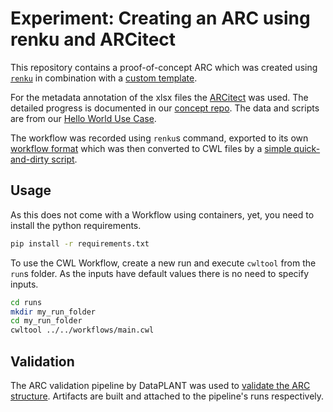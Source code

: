 # Experiment: Creating an ARC using renku and ARCitect
This repository contains a proof-of-concept ARC which was created using [`renku`](https://renkulab.io/) in combination with a [custom template](https://github.com/JensKrumsieck/renku-arc-template).

For the metadata annotation of the xlsx files the [ARCitect](https://github.com/nfdi4plants/ARCitect) was used. The detailed progress is documented in our [concept repo](https://github.com/fairagro/m4.4_concept/blob/main/test_existing_tools/renku_as_arc.md). The data and scripts are from our [Hello World Use Case](https://github.com/fairagro/m4.4_hello_world).

The workflow was recorded using `renku`s command, exported to its own [workflow format](https://github.com/fairagro/m4.4_renku-test-arc/blob/master/workflows/main.yml) which was then converted to CWL files by a [simple quick-and-dirty script](https://github.com/fairagro/m4.4_renku-test-arc/blob/master/workflows/convert.py).

## Usage
As this does not come with a Workflow using containers, yet, you need to install the python requirements.
```bash
pip install -r requirements.txt
```

To use the CWL Workflow, create a new run and execute `cwltool` from the `run`s folder. As the inputs have default values there is no need to specify inputs.

```bash
cd runs
mkdir my_run_folder
cd my_run_folder
cwltool ../../workflows/main.cwl
```

## Validation
The ARC validation pipeline by DataPLANT was used to [validate the ARC structure](https://github.com/fairagro/m4.4_renku-test-arc/actions/workflows/arc-validation.yml). Artifacts are built and attached to the pipeline's runs respectively.